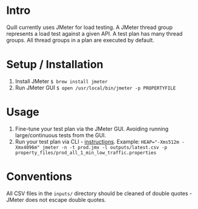 Intro
===

Quill currently uses JMeter for load testing. A JMeter thread group represents a load test against a given API. A test plan has many thread groups. All thread groups in a plan are executed by default.

Setup / Installation
===
1. Install JMeter
    `$ brew install jmeter`
2. Run JMeter GUI
    `$ open /usr/local/bin/jmeter -p PROPERTYFILE`

Usage
===

1. Fine-tune your test plan via the JMeter GUI. Avoiding running large/continuous tests from the GUI. 
2. Run your test plan via CLI - [instructions](https://jmeter.apache.org/usermanual/get-started.html#non_gui). Example: `HEAP="-Xms512m -Xmx4096m" jmeter -n -t prod.jmx -l outputs/latest.csv -p property_files/prod_all_1_min_low_traffic.properties`

Conventions
====

All CSV files in the `inputs/` directory should be cleaned of double quotes - JMeter does not escape double quotes.
